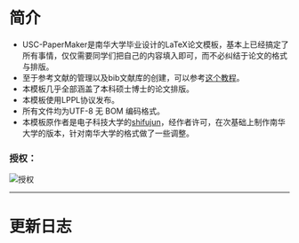 ﻿# 简介 
* USC-PaperMaker是南华大学毕业设计的LaTeX论文模板，基本上已经搞定了所有事情，仅仅需要同学们把自己的内容填入即可，而不必纠结于论文的格式与排版。
* 至于参考文献的管理以及bib文献库的创建，可以参考[这个教程](http://www.jianshu.com/p/68f0e4134b04)。
* 本模板几乎全部涵盖了本科硕士博士的论文排版。
* 本模板使用LPPL协议发布。
* 所有文件均为UTF-8 无 BOM 编码格式。
* 本模板原作者是电子科技大学的[shifujun](https://github.com/shifujun/UESTCthesis)，经作者许可，在次基础上制作南华大学的版本，针对南华大学的格式做了一些调整。

### 授权：

![授权](https://github.com/mattholy/USC-PaperMaker/blob/master/right.png)

-----

# 更新日志 #

